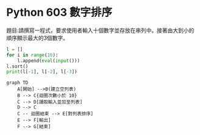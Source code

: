 # Python 603 數字排序

題目:請撰寫一程式，要求使用者輸入十個數字並存放在串列中。接著由大到小的順序顯示最大的3個數字。

``` python
l = [] 
for i in range(10): 
	l.append(eval(input())) 
l.sort() 
print(l[-1], l[-2], l[-3])
```


``` mermaid
graph TD 
	A[開始] -->B(建立空列表) 
	B --> C{迴圈次數小於 10} 
	C --> D[讀取輸入並加至列表] 
	D --> C 
	C -- 迴圈結束 --> E[對列表排序] 
	E --> F[輸出] 
	F --> G[結束]
```


